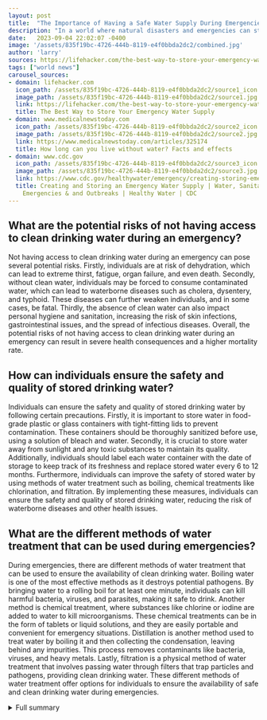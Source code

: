 ```yaml
---
layout: post
title:  "The Importance of Having a Safe Water Supply During Emergencies"
description: "In a world where natural disasters and emergencies can strike unexpectedly, it is crucial to have a personal safe drinking water supply. The availability of clean and safe drinking water can make a significant difference in ensuring the well-being and survival of individuals and communities."
date:   2023-09-04 22:02:07 -0400
image: '/assets/835f19bc-4726-444b-8119-e4f0bbda2dc2/combined.jpg'
author: 'larry'
sources: https://lifehacker.com/the-best-way-to-store-your-emergency-water-supply-1850792598?utm_source=regular https://edis.ifas.ufl.edu/publication/SS439 https://www.medicalnewstoday.com/articles/325174 https://edis.ifas.ufl.edu/publication/SS439 https://www.cdc.gov/healthywater/emergency/creating-storing-emergency-water-supply.html https://www.fda.gov/food/buy-store-serve-safe-food/food-and-water-safety-during-power-outages-and-floods
tags: ["world news"]
carousel_sources:
- domain: lifehacker.com
  icon_path: /assets/835f19bc-4726-444b-8119-e4f0bbda2dc2/source1_icon.jpg
  image_path: /assets/835f19bc-4726-444b-8119-e4f0bbda2dc2/source1.jpg
  link: https://lifehacker.com/the-best-way-to-store-your-emergency-water-supply-1850792598?utm_source=regular
  title: The Best Way to Store Your Emergency Water Supply
- domain: www.medicalnewstoday.com
  icon_path: /assets/835f19bc-4726-444b-8119-e4f0bbda2dc2/source2_icon.jpg
  image_path: /assets/835f19bc-4726-444b-8119-e4f0bbda2dc2/source2.jpg
  link: https://www.medicalnewstoday.com/articles/325174
  title: How long can you live without water? Facts and effects
- domain: www.cdc.gov
  icon_path: /assets/835f19bc-4726-444b-8119-e4f0bbda2dc2/source3_icon.jpg
  image_path: /assets/835f19bc-4726-444b-8119-e4f0bbda2dc2/source3.jpg
  link: https://www.cdc.gov/healthywater/emergency/creating-storing-emergency-water-supply.html
  title: Creating and Storing an Emergency Water Supply | Water, Sanitation, & Hygiene-related
    Emergencies & and Outbreaks | Healthy Water | CDC
---
```


## What are the potential risks of not having access to clean drinking water during an emergency?
Not having access to clean drinking water during an emergency can pose several potential risks. Firstly, individuals are at risk of dehydration, which can lead to extreme thirst, fatigue, organ failure, and even death. Secondly, without clean water, individuals may be forced to consume contaminated water, which can lead to waterborne diseases such as cholera, dysentery, and typhoid. These diseases can further weaken individuals, and in some cases, be fatal. Thirdly, the absence of clean water can also impact personal hygiene and sanitation, increasing the risk of skin infections, gastrointestinal issues, and the spread of infectious diseases. Overall, the potential risks of not having access to clean drinking water during an emergency can result in severe health consequences and a higher mortality rate.

## How can individuals ensure the safety and quality of stored drinking water?
Individuals can ensure the safety and quality of stored drinking water by following certain precautions. Firstly, it is important to store water in food-grade plastic or glass containers with tight-fitting lids to prevent contamination. These containers should be thoroughly sanitized before use, using a solution of bleach and water. Secondly, it is crucial to store water away from sunlight and any toxic substances to maintain its quality. Additionally, individuals should label each water container with the date of storage to keep track of its freshness and replace stored water every 6 to 12 months. Furthermore, individuals can improve the safety of stored water by using methods of water treatment such as boiling, chemical treatments like chlorination, and filtration. By implementing these measures, individuals can ensure the safety and quality of stored drinking water, reducing the risk of waterborne diseases and other health issues.

## What are the different methods of water treatment that can be used during emergencies?
During emergencies, there are different methods of water treatment that can be used to ensure the availability of clean drinking water. Boiling water is one of the most effective methods as it destroys potential pathogens. By bringing water to a rolling boil for at least one minute, individuals can kill harmful bacteria, viruses, and parasites, making it safe to drink. Another method is chemical treatment, where substances like chlorine or iodine are added to water to kill microorganisms. These chemical treatments can be in the form of tablets or liquid solutions, and they are easily portable and convenient for emergency situations. Distillation is another method used to treat water by boiling it and then collecting the condensation, leaving behind any impurities. This process removes contaminants like bacteria, viruses, and heavy metals. Lastly, filtration is a physical method of water treatment that involves passing water through filters that trap particles and pathogens, providing clean drinking water. These different methods of water treatment offer options for individuals to ensure the availability of safe and clean drinking water during emergencies.

<details>
  <summary>Full summary</summary>
I. Introduction<br><br>In a world where natural disasters and emergencies can strike unexpectedly, it is crucial to have a personal safe drinking water supply. The availability of clean and safe drinking water can make a significant difference in ensuring the well-being and survival of individuals and communities. This article highlights the importance of having a safe water supply during an emergency and provides practical steps for preparing and storing drinking water.<br><br>II. The importance of a safe water supply during emergencies<br><br>Having a personal safe water supply is essential because normal drinking water supplies can quickly become contaminated during a natural disaster. Severe weather systems like hurricanes, floods, or other disasters can leave people without electric power and running water for days or weeks at a time. Without access to clean water, individuals are at risk of dehydration, which can lead to extreme thirst, fatigue, organ failure, and even death.<br><br>III. Practical steps for preparing and storing drinking water<br><br>To prepare for an emergency, it is recommended to store a minimum 3-day supply of water. If space permits, consider storing a two-week supply to ensure an ample amount of safe drinking water. Each person in the household should have access to 1 to 1.5 gallons of water per day. If there are children, sick people, or nursing mothers, increase the amount of stored water accordingly. Additionally, it is essential to store water for pets, taking into account their size and needs.<br><br>When storing water, it is crucial to follow certain guidelines to ensure its safety and quality. Use food-grade plastic or glass containers with tight-fitting lids to store water. These containers should be thoroughly sanitized before use, using a solution of bleach and water. Avoid using containers previously used for toxic chemicals, as they may contaminate the water. Label each water container with the date of storage to keep track of its freshness.<br><br>Water should be stored away from direct sunlight, gasoline, kerosene, pesticides, or any toxic substances. It is recommended to store water in a dark, cool, and dry place to prevent any damage to the containers. It is also important to replace stored water every 6 to 12 months for the best taste.<br><br>In cases where the normal water source becomes unavailable or is of questionable quality, it is crucial to have an alternative clean water supply for drinking, food preparation, and personal hygiene. Boiling water is the most effective way to purify it, as it destroys potential pathogens. Aeration and adding a pinch of salt can improve the taste of boiled water. Alternatively, chemical treatments like chlorination and iodine tablets can be used for water purification. Distillation and filtration are also physical methods of water treatment.<br><br>IV. Ensuring food safety during power outages<br><br>During and after a power outage, it is important to take food safety precautions. Freeze containers of water to help keep food cold in the freezer or refrigerator. Use coolers and ice to maintain the temperature of refrigerated food. Thoroughly cook perishable food that has been held at room temperature for 2 hours or more. Check the temperature of the refrigerator and discard any perishable food that has been above 40°F for 4 hours or more.<br><br>V. Conclusion<br><br>In conclusion, having a personal safe drinking water supply is crucial for survival during an emergency. By following the recommended steps for preparing and storing drinking water, individuals and communities can ensure their well-being and readiness in the face of unforeseen circumstances. It is essential to prioritize access to safe drinking water to prevent dehydration and its associated risks. Remember to replace stored water regularly and stay informed about water safety guidelines during emergencies.
</details>
